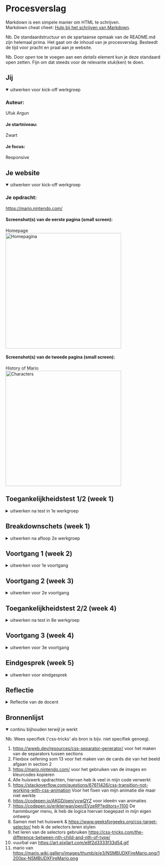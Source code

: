 # Procesverslag
Markdown is een simpele manier om HTML te schrijven.  
Markdown cheat cheet: [Hulp bij het schrijven van Markdown](https://github.com/adam-p/markdown-here/wiki/Markdown-Cheatsheet).

Nb. De standaardstructuur en de spartaanse opmaak van de README.md zijn helemaal prima. Het gaat om de inhoud van je procesverslag. Besteedt de tijd voor pracht en praal aan je website.

Nb. Door *open* toe te voegen aan een *details* element kun je deze standaard open zetten. Fijn om dat steeds voor de relevante stuk(ken) te doen.





## Jij

<details open>
  <summary>uitwerken voor kick-off werkgroep</summary>

  ### Auteur:
  Ufuk Argun

  #### Je startniveau:
  Zwart

  #### Je focus:
  Responsive
 
</details>





## Je website

<details open>
  <summary>uitwerken voor kick-off werkgroep</summary>

  ### Je opdracht:
  https://mario.nintendo.com/

  #### Screenshot(s) van de eerste pagina (small screen): 
  Homepage  
  <img src="readme-images/eerste-pagina.png" width="375px" alt="Homepagina">

  #### Screenshot(s) van de tweede pagina (small screen):
  History of Mario  
  <img src="readme-images/2epagina.png" width="375px" alt="Characters">
 
</details>



## Toegankelijkheidstest 1/2 (week 1)

<details>
  <summary>uitwerken na test in 1e werkgroep</summary>

  ### Bevindingen
  Lijst met je bevindingen die in de test naar voren kwamen:

  #### Screenreader
  De screenreader is zeker iets waar iemand gewend aan moet raken,
  mijn bevindingen voor de screenreader zijn vooral dat de titels van de secties op kopniveau 2 zijn.
  De website is goed gestructureerd maar mist wel hidden titels waardoor een heel categorie wordt overgeslagen
  <img src="readme-images/toegankelijkheidtest.png" width="375px" alt="overgeslagen stuk">
  Dit stuk wordt overgeslagen

  Dit kan opgelost worden door een hidden h2 toe te voegen bij deze sectie, dan leest de screenreader hem wel maar ziet de gebruiker hem niet.


  #### Muis en Toetsenbord 
  Er wordt gebruik gemaakt van states, zo worden de hover, focused, en pressed gestyled waardoor de gebruiker goede feedback krijgt waar hij zich bevindt.
  <img src="readme-images/toegang2.png" width="375px" alt="Hover showcase">
  De buttons zijn wel wat slechter gestyled naar mijn mening, er is te weinig verschil tussen de normal en hover state, het pijltje wordt alleen een klein stukje groter op de knop.
  <img src="readme-images/knop.png" width="375px" alt="Button hover">
  Dit kan gefixt worden door de hover states van buttons wat duidelijker te maken door wat meer contrast verschil te tonen.

  Voor de toetsenbord zijn de focus states wel goed gestyled, deze hebben 2 borders, eerst een zwarte en dan een gele om het goed duidelijk te maken waar je bent getabbed.
  <img src="readme-images/tabstate.png" width="375px" alt="Focused state">


  #### Motoriek (shocks, elastiekjes)
  <img src="readme-images/motoriek.jpeg" width="375px" alt="Motorieke stoornis emulatie">
  De Mario Nintendo site lijkt goed geoptimaliseerd te zijn, de plaatjes zijn groot, de knoppen zijn groot, en er lijkt rekening gehouden te zijn met motorische storingen doordat bijna alles toegankelijk gemaakt is.


  #### Visueel (brillen, contrast, kleurenblind, dark/light). 
  De contrast op de site lijkt nog vrij goed te zijn, op de header na, de nintendo logo en sign up text vallen weg doordat ze zo klein in een hoekje zijn gepropt.
  We kunnen deze verbeteren door een andere header kleur te geven met goed contrast.
  <img src="readme-images/visueel.png" width="375px" alt="Visueel emulatie">

  De site heeft geen dark/light mode, maar wel een reduce motion optie.


</details>



## Breakdownschets (week 1)

<details>
  <summary>uitwerken na afloop 2e werkgroep</summary>

  ### de hele pagina: 
  <img src="readme-images/breakdown.png" width="375px" alt="breakdown van de hele pagina">
  U kunt de foto zelf vinden in de readme-images voor als u gedetailleerd het wilt bekijken.

  ### dynamisch deel (bijv menu): 
  <img src="readme-images/menubreakdown.png" width="375px" alt="breakdown van de nav menu">
  U kunt de foto zelf vinden in de readme-images voor als u gedetailleerd het wilt bekijken.
</details>





## Voortgang 1 (week 2)

<details>
  <summary>uitwerken voor 1e voortgang</summary>

  ### Stand van zaken
  hier dit ging goed & dit was lastig (neem ook screenshots op van delen van je website en code)
  Het inschatten welke manieren ik moest gebruiken om dezelfde resultaat te behalen was goed, zo is mario op de hero, 3 plaatjes die achter elkaar zijn gestackt, ik heb dit kunnen namaken door position:absolute; te gebruiken.
  <img src="readme-images/SVZ-goed.png" width="844px" alt="Foto van dat de characters achter elkaar staan">

  Wat minder goed ging zijn die separation dividers, ze waren moeilijk om goed te plaatsen en geven mij nog vraagtekens voor hoe ik ze responsive zou moeten maken. Ik had problemen om de "Mario in the news" kop voor de divider te krijgen, na een tijdje zoeken op google kwam ik er achter dat ik nooit een position had gegeven en daardoor de z-index het maar niet bleef doen
  <img src="readme-images/SVZ-fout.png" width="844px" alt="Foto van dat de divider design met ducttape code is neergezet">

  Wat ook minder goed ging was de Title selector die de originele site functionerend heeft gekregen, ik had hier veel tijd aan besteed totdat ik mij besefte dat een ul li gebruikt moest worden.
  Ik had een beginnetje daar aan gemaakt maar heb het tijdelijk als comment staan zodat het voor dit gesprek er nog goed uit ziet.
  <img src="readme-images/SVZ-fout2.png" width="871px" alt="Foto van dat de title selector nog niet werkt maar wel de juiste richting op gaat">


  ### Agenda voor meeting
  samen met je groepje opstellen

  | student 1      | student 2          | student 3          | 
  | Rouicha        | Beau               | Ufuk               |
  | dit bespreken  | en dit             | Feedback vragen    | 
  | en dat ook nog | dit als er tijd is | Bespreken wat de   | 
  | ...            | ...                | juiste keuzes zijn |               


  ### Verslag van meeting
  hier na afloop snel de uitkomsten van de meeting vastleggen

  - geen px meer gebruiken
  - rounded corners met em
  - title selector met target
  - media query goed gebruiken voor de separators, deze moeten goed er in staan

</details>





## Voortgang 2 (week 3)

<details>
  <summary>uitwerken voor 2e voortgang</summary>

  ### Stand van zaken
  hier dit ging goed & dit was lastig (neem ook screenshots op van delen van je website en code)
  Wat goed ging was het plaatsen van de content in de html, omdat alle content eigenlijk van de site was te verkrijgen
  ik heb paar GIF's moeten omzetten naar een jpg, met een converter addon wat veel tijd in beslag nam uiteindelijk.

  ### Verslag van meeting
  hier na afloop snel de uitkomsten van de meeting vastleggen

  - nth-ofchild > nth tf type
  - canvas > divs
  - selector niet in js doen maar proberen in css met target selector
  - geen p in een a
  - hoofd item relatief maken

</details>





## Toegankelijkheidstest 2/2 (week 4)

<details>
  <summary>uitwerken na test in 8e werkgroep</summary>
  Dit gaat hand in hand met de feedback van het eindgesprek

  ### Bevindingen
  De site was niet goed te gebruiken met de screenreader, verder was het vrij toegankelijk op de buttons voor motorische storingen na.
  Deze zijn verbeterd door de HTML te veranderen, dan heb ik het over h1-h3's, dit geeft de screenreader meer overzicht en structuur om te site te beluisteren.
  Voor de buttons zijn extra verticale paddings toegevoegd.
  <img src="readme-images/motorischbefore.png" width="871px" alt="Before & after van de vertical padding op de knop">


  #### Screenreader
  Secties worden overgeslagen doordat er geen hidden title is, hierdoor is de site niet goed toegankelijk voor de screenreader.
  Dit valt te fixen door visibility:hidden; toe te voegen aan een title.


  #### Muis en Toetsenbord 
  De knoppen zijn groot en vallen goed op, de tab functie werkt ook zoals gewenst en werkt chronologisch.


  #### Motoriek (shocks, elastiekjes)
  Sommige buttons zijn te kort verticaal waardoor als de gebruiker parkinsons heeft het soms nog moeilijk is om deze knop te klikken.
  Dit valt te fixen door meer vertical padding toe te voegen.


  #### Visueel (brillen, contrast, kleurenblind, dark/light). 
  Bijna alle elementen zijn interactief en veranderen of van kleur of grootte, hierdoor is het wat duidelijker waar de gebruiker zich bevindt.
  Voor slechtzienden was de header (nintendo logo en log in) nogsteeds in slechte contrast (vel rood op wit), deze heb ik aangepast naar een wat donkerdere tint.
  <img src="readme-images/contrastbefore.png" width="500px" alt="Before & after van de contrast van de header">


</details>





## Voortgang 3 (week 4)

<details>
  <summary>uitwerken voor 3e voortgang</summary>

  ### Stand van zaken
  Hier ben ik bezig met de responsiveness, de title selector lijkt me nog niet te lukken.
  Ik ben vooral veel tijd kwijt aan de div seperators, deze moeten allemaal opnieuw een hoek aangewezen krijgen,
  maar er zijn momenten dat de divs net niet werken zoals we willen.
  Ik ben alvast aan het bedenken hoe ik iets met een laser kan toevoegen voor een extra punt.
  
  Deze voortgangsgesprek kon ik er niet bij zijn, daarom telt het eindgesprek eigenlijk als een voortgangsgesprek en krijg ik ook nog een reflectie om op te reflecteren.
  Zie het kopje reflectie.


</details>





## Eindgesprek (week 5)

<details>
  <summary>uitwerken voor eindgesprek</summary>

  ### Je uitkomst - karakteristiek screenshots:
  <img src="readme-images/uitkomst.png" width="375px" alt="uitkomst opdracht 1">
  <img src="readme-images/uitkomst2.png" width="375px" alt="uitkomst opdracht 1">


  ### Dit ging goed/Heb ik geleerd: 
  Korte omschrijving met plaatjes
  De nieuwe manieren die css nu aanbied, vroeger werkte ik namelijk alleen met bootstrap,
  maar omdat ik flexbox heb geleerd is het zeker bruikbaar in de toekomst
    <img src="readme-images/flexboxgroot.png" width="375px" alt="flexbox voor een groot scherm">
    <img src="readme-images/flexboxmiddel.png" width="375px" alt="flexbox voor een middel scherm">
    <img src="readme-images/flexboxklein.png" width="375px" alt="flexbox voor een klein scherm">

  ### Dit was lastig/Is niet gelukt:
  Korte omschrijving met plaatjes
  De title selector was vrij moeilijk doordat ik geen js hiervoor mocht gebruiken, ik had met de docent besproken hoe de logica hoorde te zijn,
  maar na uren lang op google en stackoverflow kijken gaf ik het op, dit heeft ook een groot deel van mijn tijd ingenomen.


  <img src="readme-images/titleselector.png" width="375px" alt="Het voorbeeld die ik niet na kon maken">
</details>

## Reflectie

<details>
  <summary>Reflectie van de docent</summary>

  ### Feedback:
  - Kijk nog even kritisch naar je HTML :done
  - Doe een toegankelijkheidstest en reflecteer daar op :done
  - Reflecteer op de beoordeling en op je laatste iteratie :done
  - ga daarna pas verder met eventuele lasers enzo (-:

  ### Opgeschreven feedback tijdens het eindgesprek
  - html goed voor een screenreader maken :done
  - login een a maken :done
  - nintendo een h1 maken :done
  - betere h1-h3 gebruik :done
  - featured products, items een h3 maken :done
  - en dan featured products zelf een h2 :done
  - onzichtbare h2 voor de 3e sectie :done
  - toegankelijkheid testen :done
  - deze feedback verwerken en de readme afmaken :done
  - if's toevoegen aan JS zodat je geen error krijgt :done
  - als laatste lasers, dit is dezelfde logica als de nav menu

  In het algemeen heb ik de screenreader toegankelijkheid als main focus gebruikt, door simpelweg een h2 ergens toe te voegen verplaatste veel elementen.
  Dus: semantisch correcte volgorde, goed gebruik gemaakt van h1-h2-h3's, de positionering opnieuw wijzigen hierdoor, onzichtbare titels, betere focus styling, beter contrast voor mensen met visuele beperkingen, time functie goed gebruikt, h3 gegeven aan items titels voor een betere screenread ervaring.

  
</details>

## Bronnenlijst

<details open>
  <summary>continu bijhouden terwijl je werkt</summary>

  Nb. Wees specifiek ('css-tricks' als bron is bijv. niet specifiek genoeg).

  1. https://wweb.dev/resources/css-separator-generator/ voor het maken van de separators tussen sections
  2. Flexbox oefening som 13 voor het maken van de cards die van het beeld afgaan in section 2
  3. https://mario.nintendo.com/ voor het gebruiken van de images en kleurcodes kopieren
  4. Alle huiswerk opdrachten, hiervan heb ik veel in mijn code verwerkt
  5. https://stackoverflow.com/questions/67611426/css-transition-not-working-with-css-animation Voor het fixen van mijn animatie die maar niet werkte
  6. https://codepen.io/AKGD/pen/yvwQYZ voor ideeën van animaties
  7. https://codepen.io/erikterwan/pen/EVzeRP?editors=1100 De hammburger menu, ik heb de logica hiervan toegepast in mijn eigen ontwerp
  8. Samen met het huiswerk & https://www.geeksforgeeks.org/css-target-selector/ heb ik de selectors leren stylen
  9. het leren van de selectors gebruiken https://css-tricks.com/the-difference-between-nth-child-and-nth-of-type/
  10. vuurbal van https://art.pixilart.com/e8f2d3333f33d54.gif
  11. mario van https://mario.wiki.gallery/images/thumb/e/e3/NSMBUDXFireMario.png/1200px-NSMBUDXFireMario.png
  

</details>
